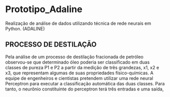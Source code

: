 # Prototipo_Adaline
Realização de análise de dados utilizando técnica de rede neurais em Python. (ADALINE)

## PROCESSO DE DESTILAÇÃO
Pela análise de um processo de destilação fracionada de petróleo observou-se que determinado óleo poderia ser
classificado em duas classes de pureza P1 e P2 a partir da medição de três grandezas, x1, x2 e x3, que representam
algumas de suas propriedades físico-químicas. A equipe de engenheiros e cientistas pretendem utilizar uma rede
neural Perceptron para executar a classificação automática das duas classes. Para tanto, o neurônio constituinte do
perceptron terá três entradas e uma saída,
